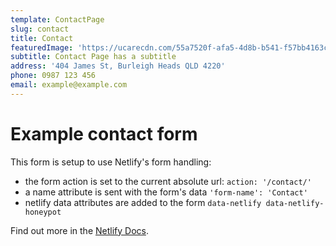 ```yaml
---
template: ContactPage
slug: contact
title: Contact
featuredImage: 'https://ucarecdn.com/55a7520f-afa5-4d8b-b541-f57bb4163c14/'
subtitle: Contact Page has a subtitle
address: '404 James St, Burleigh Heads QLD 4220'
phone: 0987 123 456
email: example@example.com
---
```


# Example contact form

This form is setup to use Netlify's form handling:

- the form action is set to the current absolute url: `action: '/contact/'`
- a name attribute is sent with the form's data `'form-name': 'Contact'`
- netlify data attributes are added to the form `data-netlify data-netlify-honeypot`

Find out more in the [Netlify Docs](https://www.netlify.com/docs/form-handling/).
